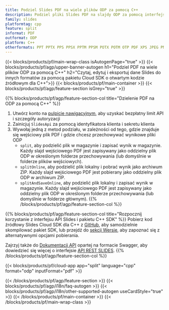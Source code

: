```yaml
---
title: Podziel Slides PDF na wiele plików ODP za pomocą C++
description: Podziel pliki Slides PDF na slajdy ODP za pomocą interfejsu API REST i pakietu C++ SDK o otwartym kodzie źródłowym
family: slides
platformtag: cpp
feature: split
informat: PDF
outformat: ODP
platform: C++
otherformats: PPT PPTX PPS PPSX PPTM PPSM POTX POTM OTP PDF XPS JPEG PNG BMP TIFF SVG HTML5 GIF XAML
---
```


{{< blocks/products/pf/main-wrap-class isAutogenPage="true" >}}
{{< blocks/products/pf/agp/upper-banner-autogen h1="Podziel PDF na wiele plików ODP za pomocą C++" h2="Czytaj, edytuj i eksportuj dane Slides do innych formatów za pomocą pakietu Cloud SDK o otwartym kodzie źródłowym dla C++">}}
{{< blocks/products/pf/main-container >}}
{{< blocks/products/pf/agp/feature-section isGrey="true" >}}

{{% blocks/products/pf/agp/feature-section-col title="Dzielenie PDF na ODP za pomocą C++" %}}
1. Utwórz konto na <a href="https://dashboard.aspose.cloud/">pulpicie nawigacyjnym</a>, aby uzyskać bezpłatny limit API i szczegóły autoryzacji
1. Zainicjuj ```SlidesApi``` za pomocą identyfikatora klienta i sekretu klienta
1. Wywołaj jedną z metod podziału, w zależności od tego, gdzie znajduje się wejściowy plik PDF i gdzie chcesz przechowywać wynikowe pliki ODP
    - ```split```, aby podzielić plik w magazynie i zapisać wynik w magazynie. Każdy slajd wejściowego PDF jest zapisywany jako oddzielny plik ODP w określonym folderze przechowywania (lub domyślnie w folderze plików wejściowych).
    - ```splitOnline```, aby podzielić plik lokalny i pobrać wynik jako archiwum ZIP. Każdy slajd wejściowego PDF jest pobierany jako oddzielny plik ODP w archiwum ZIP.
    - ```splitAndSaveOnline```, aby podzielić plik lokalny i zapisać wynik w magazynie. Każdy slajd wejściowego PDF jest zapisywany jako oddzielny plik ODP w określonym folderze przechowywania (lub domyślnie w folderze głównym).
{{% /blocks/products/pf/agp/feature-section-col %}}

{{% blocks/products/pf/agp/feature-section-col title="Rozpocznij korzystanie z interfejsu API Slides i pakietu C++ SDK" %}}
Pobierz kod źródłowy Slides Cloud SDK dla C++ z [GitHub](https://github.com/aspose-slides-cloud/aspose-slides-cloud-cpp), aby samodzielnie skompilować pakiet SDK, lub przejdź do [sekcji Wersje](https://releases.aspose.cloud/), aby zapoznać się z alternatywnymi opcjami pobierania.

Zajrzyj także do [Dokumentacji API](https://apireference.aspose.cloud/slides/) opartej na formacie Swagger, aby dowiedzieć się więcej o interfejsie [API REST SLIDES](https://products.aspose.cloud/slides/curl/).
{{% /blocks/products/pf/agp/feature-section-col %}}

{{< blocks/products/pf/cloud-app app="split" language="cpp" format="odp" inputFormat="pdf" >}}

{{< /blocks/products/pf/agp/feature-section >}}
{{< blocks/products/pf/agp/i18n/faq-autogen >}}
{{< blocks/products/pf/agp/i18n/other-supported-autogen useCardStyle="true" >}}
{{< /blocks/products/pf/main-container >}}
{{< /blocks/products/pf/main-wrap-class >}}